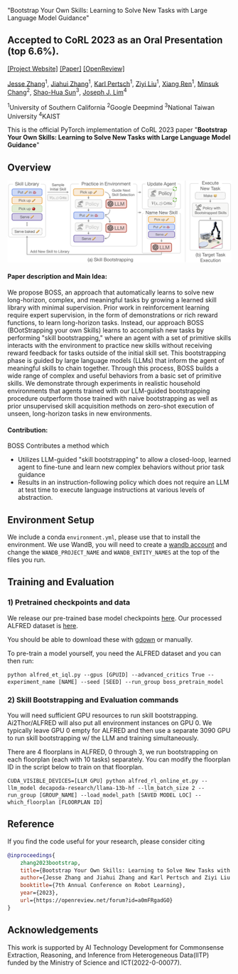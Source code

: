 "Bootstrap Your Own Skills: Learning to Solve New Tasks with Large Language Model Guidance"
## Accepted to CoRL 2023 as an Oral Presentation (top 6.6%).


[[Project Website]](https://clvrai.github.io/boss/) [[Paper]](https://arxiv.org/abs/2310.10021) [[OpenReview]](https://openreview.net/forum?id=a0mFRgadGO)

[Jesse Zhang](https://jesbu1.github.io/)<sup>1</sup>, [Jiahui Zhang](https://jiahui-3205.github.io/)<sup>1</sup>, [Karl Pertsch](https://kpertsch.github.io/)<sup>1</sup>, [Ziyi Liu](https://taichi-pink.github.io/Ziyi-Liu/)<sup>1</sup>, [Xiang Ren](https://shanzhenren.github.io/)<sup>1</sup>, [Minsuk Chang](https://minsukchang.com/)<sup>2</sup>, [Shao-Hua Sun](https://shaohua0116.github.io/)<sup>3</sup>, [Joseph J. Lim](https://clvrai.com/web_lim/)<sup>4</sup>

<sup>1</sup>University of Southern California 
<sup>2</sup>Google Deepmind
<sup>3</sup>National Taiwan University
<sup>4</sup>KAIST

This is the official PyTorch implementation of CoRL 2023 paper "**Bootstrap Your Own Skills: Learning to Solve New Tasks with Large Language Model Guidance**"

## Overview


<a href="images/boss_overview.png">
<p align="center">
<img src="images/boss_overview.png" width="800">
</p>
</img></a>


#### Paper description and Main Idea:
We propose BOSS, an approach that automatically learns to solve new long-horizon, complex, and meaningful tasks by growing a learned skill library with minimal supervision. Prior work in reinforcement learning require expert supervision, in the form of demonstrations or rich reward functions, to learn long-horizon tasks. Instead, our approach BOSS (BOotStrapping your own Skills) learns to accomplish new tasks by performing "skill bootstrapping," where an agent with a set of primitive skills interacts with the environment to practice new skills without receiving reward feedback for tasks outside of the initial skill set. This bootstrapping phase is guided by large language models (LLMs) that inform the agent of meaningful skills to chain together. Through this process, BOSS builds a wide range of complex and useful behaviors from a basic set of primitive skills. We demonstrate through experiments in realistic household environments that agents trained with our LLM-guided bootstrapping procedure outperform those trained with naive bootstrapping as well as prior unsupervised skill acquisition methods on zero-shot execution of unseen, long-horizon tasks in new environments.

#### Contribution:
BOSS Contributes a method which
* Utilizes LLM-guided "skill bootstrapping" to allow a closed-loop, learned agent to fine-tune and learn new complex behaviors without prior task guidance
* Results in an instruction-following policy which does not require an LLM at test time to execute language instructions at various levels of abstraction.

## Environment Setup
We include a conda `environment.yml`, please use that to install the environment.
We use WandB, you will need to create a [wandb account](wandb.ai) and change the `WANDB_PROJECT_NAME` and `WANDB_ENTITY_NAMES` at the top of the files you run.

## Training and Evaluation

### 1) Pretrained checkpoints and data
We release our pre-trained base model checkpoints [here](https://drive.google.com/file/d/1TYaTLf1t8CwaYzUirQIwXBQ4_GdQAeZn/view?usp=drive_link).
Our processed ALFRED dataset is [here](https://drive.google.com/file/d/1ZgKDgG9Fv491GVb9rxIVNJpViPNKFWMF/view?usp=drive_link).

You should be able to download these with [gdown](https://github.com/wkentaro/gdown) or manually.

To pre-train a model yourself, you need the ALFRED dataset and you can then run: 

```shell script
python alfred_et_iql.py --gpus [GPUID] --advanced_critics True --experiment_name [NAME] --seed [SEED] --run_group boss_pretrain_model
```

### 2) Skill Bootstrapping and Evaluation commands
You will need sufficient GPU resources to run skill bootstrapping. Ai2Thor/ALFRED will also put all environment instances on GPU 0. 
We typically leave GPU 0 empty for ALFRED and then use a separate 3090 GPU to run skill bootstrapping w/ the LLM and training simultaneously.

There are 4 floorplans in ALFRED, 0 through 3, we run bootstrapping on each floorplan (each with 10 tasks) separately.
You can modify the floorplan ID in the script below to train on that floorplan.

```skill bootstrapping script
CUDA_VISIBLE_DEVICES=[LLM GPU] python alfred_rl_online_et.py --llm_model decapoda-research/llama-13b-hf --llm_batch_size 2 --run_group [GROUP_NAME] --load_model_path [SAVED MODEL LOC] --which_floorplan [FLOORPLAN ID]

```

## Reference

If you find the code useful for your research, please consider citing
```bib
@inproceedings{
    zhang2023bootstrap,
    title={Bootstrap Your Own Skills: Learning to Solve New Tasks with Large Language Model Guidance},
    author={Jesse Zhang and Jiahui Zhang and Karl Pertsch and Ziyi Liu and Xiang Ren and Minsuk Chang and Shao-Hua Sun and Joseph J Lim},
    booktitle={7th Annual Conference on Robot Learning},
    year={2023},
    url={https://openreview.net/forum?id=a0mFRgadGO}
}
```

## Acknowledgements
This work is supported by AI Technology Development for Commonsense Extraction, Reasoning, and Inference from Heterogeneous Data(IITP) funded by the Ministry of Science and ICT(2022-0-00077).
